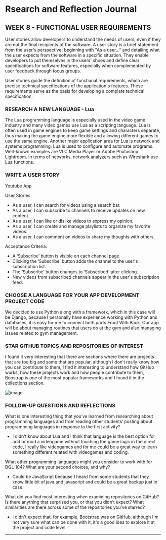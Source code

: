 # Rsearch and Reflection Journal
## WEEK 8 - FUNCTIONAL USER REQUIREMENTS

User stories allow developers to understand the needs of users, even if they are not the final recipients of the software. A user story is a brief statement from the user's perspective, beginning with "As a user..." and detailing what the user expects from the software in a specific situation. They enable developers to put themselves in the users' shoes and define clear specifications for software features, especially when complemented by user feedback through focus groups.

User stories guide the definition of functional requirements, which are precise technical specifications of the application's features. These requirements serve as the basis for developing 
a complete technical specification.

### RESEARCH A NEW LANGUAGE - Lua

The Lua programming language is especially used in the video game industry and many video games use Lua as a scripting language. Lua is often used in game engines to keep game settings and characters separate, thus making the game engine more flexible and allowing different games to use the same engine.
Another major application area for Lua is network and systems programming. Lua is used to configure and automate programs. Well-known examples are VLC Media Player or Adobe Photoshop Lightroom. In terms of networks, network analyzers such as Wireshark use Lua functions.

### WRITE A USER STORY

Youtube App

User Stories:

- As a user, I can search for videos using a search bar.
- As a user, I can subscribe to channels to receive updates on new content.
- As a user, I can like or dislike videos to express my opinion.
- As a user, I can create and manage playlists to organize my favorite videos.
- As a user, I can comment on videos to share my thoughts with others.

Acceptance Criteria:

- A ‘Subscribe’ button is visible on each channel page.
- Clicking the ‘Subscribe’ button adds the channel to the user's subscription list.
- The ‘Subscribe’ button changes to ‘Subscribed’ after clicking.
- New videos from subscribed channels appear in the user's subscription feed.

### CHOOSE A LANGUAGE FOR YOUR APP DEVELOPMENT PROJECT CODE

We decided to use Python along with a framework, which in this case will be Django, because I personally have experience working with Python and databases, it is easy for me to connect both parts Front With Back.  Our app will be about managing routines that users do at the gym and also managing issues related to gym management.

### STAR GITHUB TOPICS AND REPOSITORIES OF INTEREST

I found it very interesting that there are sections where there are projects that are too big and some that are popular, although I don't really know how you can contribute to them, I find it interesting to understand how GitHub works, how these projects work and how people contribute to them, Boostrap is one of the most popular frameworks and I found it in the collections section.

![image](https://github.com/user-attachments/assets/78405b4c-d7f6-4c6c-b11f-f15d81f3fd07)


### FOLLOW-UP QUESTIONS AND REFLECTIONS

What is one interesting thing that you’ve learned from researching about programming languages and from reading other students’ posting about programming languages in response to the first activity?
- I didn't know about Lua and I think that language is the best option for add or mod a videogame without touching the game logic in the direct code, I really like videogames and for me could be a great way to learn something different related with videogames and coding. 

What other programming languages might you consider to work with for DGL 104? What are your second choices, and why?
- Could be JavaScript because I heard from some students that they know little bit of java and javascript and could be a great backup just in case.

What did you find most interesting when examining repositories on GitHub? Is there anything that surprised you, or that you didn’t expect? What similarities are there across some of the repositories you’ve starred?
- I didn't expect that, for example, Bootstrap was on GitHub, although I'm not very sure what can be done with it, it's a good idea to explore it at the project and code level.


-----------

